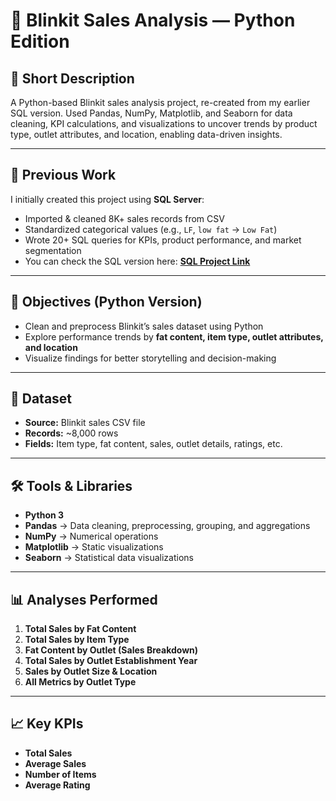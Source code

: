 # 🛒 Blinkit Sales Analysis — Python Edition

## 📌 Short Description
A Python-based Blinkit sales analysis project, re-created from my earlier SQL version. Used Pandas, NumPy, Matplotlib, and Seaborn for data cleaning, KPI calculations, and visualizations to uncover trends by product type, outlet attributes, and location, enabling data-driven insights.

---

## 📜 Previous Work
I initially created this project using **SQL Server**:
- Imported & cleaned 8K+ sales records from CSV
- Standardized categorical values (e.g., `LF`, `low fat` → `Low Fat`)
- Wrote 20+ SQL queries for KPIs, product performance, and market segmentation
- You can check the SQL version here: **[SQL Project Link](bit.ly/3Js5bYP)**

---

## 🎯 Objectives (Python Version)
- Clean and preprocess Blinkit’s sales dataset using Python
- Explore performance trends by **fat content, item type, outlet attributes, and location**
- Visualize findings for better storytelling and decision-making

---

## 📂 Dataset
- **Source:** Blinkit sales CSV file  
- **Records:** ~8,000 rows  
- **Fields:** Item type, fat content, sales, outlet details, ratings, etc.

---

## 🛠 Tools & Libraries
- **Python 3**
- **Pandas** → Data cleaning, preprocessing, grouping, and aggregations
- **NumPy** → Numerical operations
- **Matplotlib** → Static visualizations
- **Seaborn** → Statistical data visualizations

---

## 📊 Analyses Performed
1. **Total Sales by Fat Content**  
2. **Total Sales by Item Type**  
3. **Fat Content by Outlet (Sales Breakdown)**  
4. **Total Sales by Outlet Establishment Year**  
5. **Sales by Outlet Size & Location**  
6. **All Metrics by Outlet Type**

---

## 📈 Key KPIs
- **Total Sales**
- **Average Sales**
- **Number of Items**
- **Average Rating**





